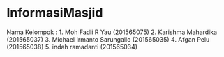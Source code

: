 # InformasiMasjid
Nama Kelompok : 1. Moh Fadli R Yau (201565075) 2. Karishma Mahardika (201565037) 3. Michael Irmanto Sarungallo (201565035) 4. Afgan Pelu (201565038) 5. indah ramadanti (201565034)
